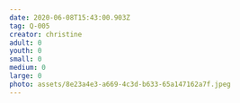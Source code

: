 ```yaml
---
date: 2020-06-08T15:43:00.903Z
tag: Q-005
creator: christine
adult: 0
youth: 0
small: 0
medium: 0
large: 0
photo: assets/8e23a4e3-a669-4c3d-b633-65a147162a7f.jpeg
---
```

